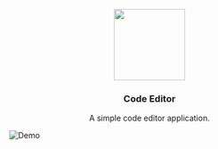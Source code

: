 <p align="center">
  <img width="128" height="128" src="https://user-images.githubusercontent.com/19797697/213989961-73e7be26-ffd4-4116-8196-91624fb5c5c2.png" />
</p>
<h3 align="center">Code Editor</h3>
<p align="center">A simple code editor application.</p>

![Demo](https://user-images.githubusercontent.com/19797697/213876599-94e6a7d2-4ff1-4022-8633-23fb2b644106.gif)
